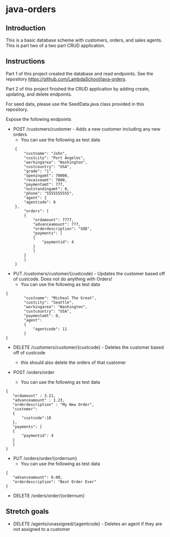 # java-orders

## Introduction

This is a basic database scheme with customers, orders, and sales agents. This is part two of a two part CRUD application.

## Instructions

Part 1 of this project created the database and read endpoints. See the repository https://github.com/LambdaSchool/java-orders.  

Part 2 of this project finished the CRUD application by adding create, updating, and delete endpoints.  

For seed data, please use the SeedData.java class provided in this repository.  

Expose the following endpoints

* POST /customers/customer - Adds a new customer including any new orders
  * You can use the following as test data
  
```
    {
        "custname": "John",
        "custcity": "Port Angeles",
        "workingarea": "Washington",
        "custcountry": "USA",
        "grade": "1",
        "openingamt": 70000,
        "receiveamt": 7000,
        "paymentamt": 777,
        "outstandingamt": 0,
        "phone": "5555555555",
        "agent": {
        "agentcode": 8
    },
        "orders": [
        {
            "ordamount": 7777,
            "advanceamount": 777,
            "orderdescription": "SOD",
            "payments": [
            {
                "paymentid": 4
            }
            ]
        }
        ]
    }
```

* PUT /customers/customer/{custcode} - Updates the customer based off of custcode. Does not do anything with Orders!
  * You can use the following as test data
  
```
{
        "custname": "Micheal The Great",
        "custcity": "Seattle",
        "workingarea": "Washington",
        "custcountry": "USA",
        "paymentamt": 0,
        "agent": 
        {
            "agentcode": 11
        }
}
```

* DELETE /customers/customer/{custcode} - Deletes the customer based off of custcode
  * this should also delete the orders of that customer


* POST /orders/order
  * You can use the following as test data
```
{
   "ordamount" : 3.21,
   "advanceamount" : 1.23,
   "orderdescription" : "My New Order",
   "customer":
   {
       "custcode":18
   },
   "payments": [
   {
       "paymentid": 4
   }
   ]
}
```


* PUT /orders/order/{ordernum}
  * You can use the following as test data
```
{
   "advanceamount": 0.00,
   "orderdescription": "Best Order Ever"
}
```

* DELETE /orders/order/{ordernum}


## Stretch goals

* DELETE /agents/unassigned/{agentcode} - Deletes an agent if they are not assigned to a customer 

